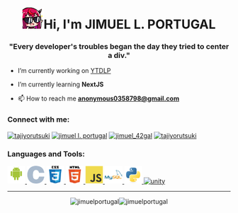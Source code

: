 <h1 align="center"><img src="https://raw.githubusercontent.com/jimuelportugal/jimuelportugal/main/IRyS.png" alt="IRyS" />Hi, I'm JIMUEL L. PORTUGAL</h1>
<h3 align="center">"Every developer's troubles began the day they tried to center a div."</h3>

- I’m currently working on [YTDLP](https://github.com/jimuelportugal/YTDLP)

- I’m currently learning **NextJS**

- 📫 How to reach me **anonymous0358798@gmail.com**

<h3 align="left">Connect with me:</h3>
<p align="left">
<a href="https://twitter.com/tajiyorutsuki" target="blank"><img align="center" src="https://raw.githubusercontent.com/rahuldkjain/github-profile-readme-generator/master/src/images/icons/Social/twitter.svg" alt="tajiyorutsuki" height="30" width="40" /></a>
<a href="https://fb.com/jimuel l. portugal" target="blank"><img align="center" src="https://raw.githubusercontent.com/rahuldkjain/github-profile-readme-generator/master/src/images/icons/Social/facebook.svg" alt="jimuel l. portugal" height="30" width="40" /></a>
<a href="https://instagram.com/jimuel_42gal" target="blank"><img align="center" src="https://raw.githubusercontent.com/rahuldkjain/github-profile-readme-generator/master/src/images/icons/Social/instagram.svg" alt="jimuel_42gal" height="30" width="40" /></a>
<a href="https://www.leetcode.com/tajiyorutsuki" target="blank"><img align="center" src="https://raw.githubusercontent.com/rahuldkjain/github-profile-readme-generator/master/src/images/icons/Social/leet-code.svg" alt="tajiyorutsuki" height="30" width="40" /></a>
</p>
<h3 align="left">Languages and Tools:</h3>
<p align="left"> <a href="https://developer.android.com" target="_blank" rel="noreferrer"> <img src="https://raw.githubusercontent.com/devicons/devicon/master/icons/android/android-original-wordmark.svg" alt="android" width="40" height="40"/> </a> <a href="https://www.cprogramming.com/" target="_blank" rel="noreferrer"> <img src="https://raw.githubusercontent.com/devicons/devicon/master/icons/c/c-original.svg" alt="c" width="40" height="40"/> </a> <a href="https://www.w3schools.com/css/" target="_blank" rel="noreferrer"> <img src="https://raw.githubusercontent.com/devicons/devicon/master/icons/css3/css3-original-wordmark.svg" alt="css3" width="40" height="40"/> </a> <a href="https://www.w3.org/html/" target="_blank" rel="noreferrer"> <img src="https://raw.githubusercontent.com/devicons/devicon/master/icons/html5/html5-original-wordmark.svg" alt="html5" width="40" height="40"/> </a> <a href="https://developer.mozilla.org/en-US/docs/Web/JavaScript" target="_blank" rel="noreferrer"> <img src="https://raw.githubusercontent.com/devicons/devicon/master/icons/javascript/javascript-original.svg" alt="javascript" width="40" height="40"/> </a> <a href="https://www.mysql.com/" target="_blank" rel="noreferrer"> <img src="https://raw.githubusercontent.com/devicons/devicon/master/icons/mysql/mysql-original-wordmark.svg" alt="mysql" width="40" height="40"/> </a> <a href="https://www.python.org" target="_blank" rel="noreferrer"> <img src="https://raw.githubusercontent.com/devicons/devicon/master/icons/python/python-original.svg" alt="python" width="40" height="40"/> </a> <a href="https://unity.com/" target="_blank" rel="noreferrer"> <img src="https://www.vectorlogo.zone/logos/unity3d/unity3d-icon.svg" alt="unity" width="40" height="40"/> </a> </p>

<hr>
<div style="display: flex; justify-content: center; align-items: center;" align="center">
  <img height="165" src="https://github-readme-stats.vercel.app/api/top-langs?username=jimuelportugal&show_icons=true&locale=en&layout=compact&v=2" alt="jimuelportugal" />
  <img height="165" src="https://github-readme-streak-stats.herokuapp.com/?user=jimuelportugal&" alt="jimuelportugal" />
</div>





